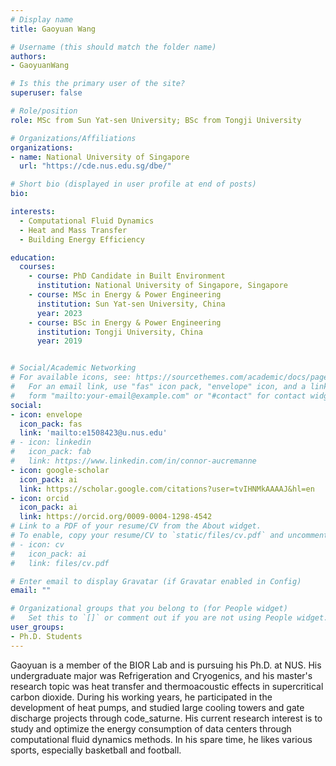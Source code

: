 ```yaml
---
# Display name
title: Gaoyuan Wang

# Username (this should match the folder name)
authors:
- GaoyuanWang

# Is this the primary user of the site?
superuser: false

# Role/position
role: MSc from Sun Yat-sen University; BSc from Tongji University

# Organizations/Affiliations
organizations:
- name: National University of Singapore
  url: "https://cde.nus.edu.sg/dbe/"

# Short bio (displayed in user profile at end of posts)
bio:

interests:
  - Computational Fluid Dynamics
  - Heat and Mass Transfer
  - Building Energy Efficiency

education:
  courses:
    - course: PhD Candidate in Built Environment
      institution: National University of Singapore, Singapore
    - course: MSc in Energy & Power Engineering
      institution: Sun Yat-sen University, China
      year: 2023
    - course: BSc in Energy & Power Engineering
      institution: Tongji University, China
      year: 2019


# Social/Academic Networking
# For available icons, see: https://sourcethemes.com/academic/docs/page-builder/#icons
#   For an email link, use "fas" icon pack, "envelope" icon, and a link in the
#   form "mailto:your-email@example.com" or "#contact" for contact widget.
social:
- icon: envelope
  icon_pack: fas
  link: 'mailto:e1508423@u.nus.edu'
# - icon: linkedin
#   icon_pack: fab
#   link: https://www.linkedin.com/in/connor-aucremanne
- icon: google-scholar
  icon_pack: ai
  link: https://scholar.google.com/citations?user=tvIHNMkAAAAJ&hl=en
- icon: orcid
  icon_pack: ai
  link: https://orcid.org/0009-0004-1298-4542
# Link to a PDF of your resume/CV from the About widget.
# To enable, copy your resume/CV to `static/files/cv.pdf` and uncomment the lines below.
# - icon: cv
#   icon_pack: ai
#   link: files/cv.pdf

# Enter email to display Gravatar (if Gravatar enabled in Config)
email: ""

# Organizational groups that you belong to (for People widget)
#   Set this to `[]` or comment out if you are not using People widget.
user_groups:
- Ph.D. Students
---
```

Gaoyuan is a member of the BIOR Lab and is pursuing his Ph.D. at NUS. His undergraduate major was Refrigeration and Cryogenics, and his master's research topic was heat transfer and thermoacoustic effects in supercritical carbon dioxide. During his working years, he participated in the development of heat pumps, and studied large cooling towers and gate discharge projects through code_saturne. His current research interest is to study and optimize the energy consumption of data centers through computational fluid dynamics methods. In his spare time, he likes various sports, especially basketball and football.